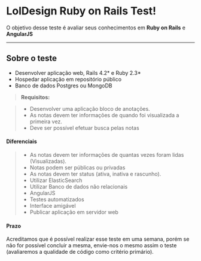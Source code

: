 LolDesign Ruby on Rails Test!
===================


O objetivo desse teste é avaliar seus conhecimentos em **Ruby on Rails** e **AngularJS** 

----------

Sobre o teste
-------------

- Desenvolver aplicação web, Rails 4.2* e Ruby 2.3*
- Hospedar aplicação em repositório público
- Banco de dados Postgres ou MongoDB

> **Requisitos:**

> - Desenvolver uma aplicação bloco de anotações.
> - As notas devem ter informações de quando foi visualizada a primeira vez.
> - Deve ser possível efetuar busca pelas notas


#### <i class="icon-file"></i> Diferenciais

> - As notas devem ter informações de quantas vezes foram lidas (Visualizadas).
> - Notas podem ser públicas ou privadas
> - As notas devem ter status (ativa, inativa e rascunho).
> - Utilizar ElasticSearch
> - Utilizar Banco de dados não relacionais
> - AngularJS
> - Testes automatizados
> - Interface amigável
> - Publicar aplicação em servidor web


#### <i class="icon-folder-open"></i> Prazo

Acreditamos que é possível realizar esse teste em uma semana, porém se não for possível concluir a mesma, envie-nos o mesmo assim o teste (avaliaremos a qualidade de código como critério primário).

    
